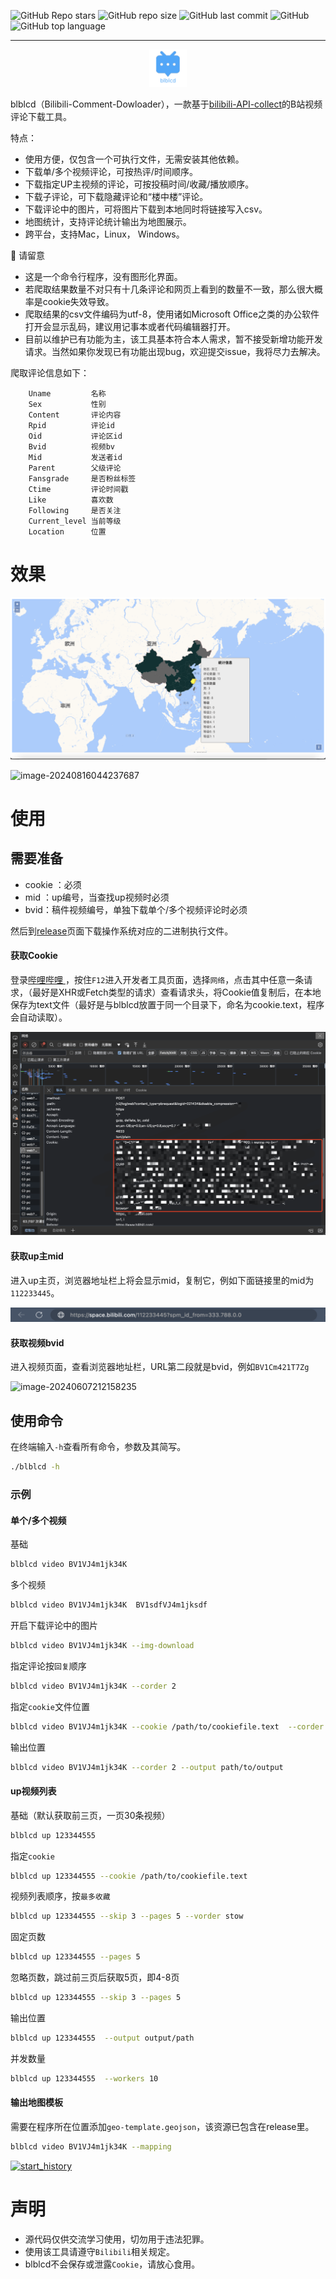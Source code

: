 ![GitHub Repo stars](https://img.shields.io/github/stars/WShihan/blblcd?style=plastic) ![GitHub repo size](https://img.shields.io/github/repo-size/WShihan/blblcd?style=plastic) ![GitHub last commit](https://img.shields.io/github/last-commit/WShihan/blblcd?style=plastic) ![GitHub](https://img.shields.io/github/license/WShihan/blblcd?style=plastic)  ![GitHub top language](https://img.shields.io/github/languages/top/WShihan/blblcd?style=plastic) 

---

<p align="center">
<img src="./example/blblcd.png" alt="blblcd" style="width:60px;margin: 0px auto" /></p>



blblcd（Bilibili-Comment-Dowloader），一款基于[bilibili-API-collect](https://github.com/SocialSisterYi/bilibili-API-collect)的B站视频评论下载工具。



特点：

* 使用方便，仅包含一个可执行文件，无需安装其他依赖。
* 下载单/多个视频评论，可按热评/时间顺序。
* 下载指定UP主视频的评论，可按投稿时间/收藏/播放顺序。
* 下载子评论，可下载隐藏评论和“楼中楼”评论。
* 下载评论中的图片，可将图片下载到本地同时将链接写入csv。
* 地图统计，支持评论统计输出为地图展示。
* 跨平台，支持Mac，Linux， Windows。



🔔 请留意

* 这是一个命令行程序，没有图形化界面。
* 若爬取结果数量不对只有十几条评论和网页上看到的数量不一致，那么很大概率是cookie失效导致。
* 爬取结果的csv文件编码为utf-8，使用诸如Microsoft Office之类的办公软件打开会显示乱码，建议用记事本或者代码编辑器打开。
* 目前以维护已有功能为主，该工具基本符合本人需求，暂不接受新增功能开发请求。当然如果你发现已有功能出现bug，欢迎提交issue，我将尽力去解决。



爬取评论信息如下：

```text
	Uname         名称
	Sex           性别
	Content       评论内容
	Rpid          评论id
	Oid           评论区id
	Bvid          视频bv
	Mid           发送者id
	Parent        父级评论
	Fansgrade     是否粉丝标签
	Ctime         评论时间戳
	Like          喜欢数
	Following     是否关注
	Current_level 当前等级
	Location      位置
```

效果
===

![mapping](./example/mapping.png)



![image-20240816044237687](https://md-1301600412.cos.ap-nanjing.myqcloud.com/pic/typora/image-20240816044237687.png)


使用
====

## 需要准备

* cookie ：必须
* mid ：up编号，当查找up视频时必须
* bvid：稿件视频编号，单独下载单个/多个视频评论时必须

然后到[release](./releasets)页面下载操作系统对应的二进制执行文件。



#### 获取Cookie

登录[哔哩哔哩 ](https://www.bilibili.com/)，按住`F12`进入开发者工具页面，选择`网络`，点击其中任意一条请求，（最好是XHR或Fetch类型的请求）查看请求头，将Cookie值复制后，在本地保存为text文件（最好是与blblcd放置于同一个目录下，命名为cookie.text，程序会自动读取）。

![cookie](./example/cookie.png)



#### 获取up主mid

进入up主页，浏览器地址栏上将会显示mid，复制它，例如下面链接里的mid为`112233445`。

![mid](./example/mid.png)

#### 获取视频bvid

进入视频页面，查看浏览器地址栏，URL第二段就是bvid，例如`BV1Cm421T7Zg`

![image-20240607212158235](https://md-1301600412.cos.ap-nanjing.myqcloud.com/pic/typora/image-20240607212158235.png)





## 使用命令

在终端输入`-h`查看所有命令，参数及其简写。

```bash
./blblcd -h
```

### 示例

#### 单个/多个视频

基础

```bash
blblcd video BV1VJ4m1jk34K
```

多个视频

```bash
blblcd video BV1VJ4m1jk34K  BV1sdfVJ4m1jksdf
```

开启下载评论中的图片

```bash
blblcd video BV1VJ4m1jk34K --img-download
```

指定评论按`回复`顺序

```bash
blblcd video BV1VJ4m1jk34K --corder 2
```

指定`cookie`文件位置

```bash
blblcd video BV1VJ4m1jk34K --cookie /path/to/cookiefile.text  --corder 2
```

输出位置

```bash
blblcd video BV1VJ4m1jk34K --corder 2 --output path/to/output
```



#### up视频列表

基础（默认获取前三页，一页30条视频）

```bash
blblcd up 123344555
```

指定`cookie`

```bash
blblcd up 123344555 --cookie /path/to/cookiefile.text
```

视频列表顺序，按`最多收藏`

```bash
blblcd up 123344555 --skip 3 --pages 5 --vorder stow
```

固定页数

```bash
blblcd up 123344555 --pages 5
```

忽略页数，跳过前三页后获取5页，即4-8页

```bash
blblcd up 123344555 --skip 3 --pages 5
```

输出位置

```bash
blblcd up 123344555  --output output/path
```

并发数量

```bash
blblcd up 123344555  --workers 10
```



#### 输出地图模板

需要在程序所在位置添加`geo-template.geojson`，该资源已包含在release里。

```bash
blblcd video BV1VJ4m1jk34K --mapping 
```





[![start_history](https://api.star-history.com/svg?repos=WShihan/blblcd&type=Date)](https://star-history.com/#WShihan/blblcd&Date)




声明
====

* 源代码仅供交流学习使用，切勿用于违法犯罪。
* 使用该工具请遵守`Bilibili`相关规定。
* blblcd不会保存或泄露`Cookie`，请放心食用。
